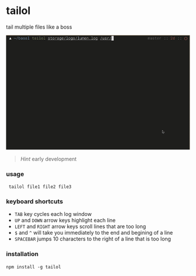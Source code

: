tailol
========
tail multiple files like a boss

![](media/tailol3.gif)

> *Hint* early development

###  usage
```
 tailol file1 file2 file3
```
### keyboard shortcuts 

* `TAB` key cycles each log window
* `UP` and `DOWN` arrow keys highlight each line
* `LEFT` and `RIGHT` arrow keys scroll lines that are too long
* `$` and `^` will take you immediately to the end and begining of a line
* `SPACEBAR` jumps 10 characters to the right of a line that is too long 

### installation

```
npm install -g tailol
```
